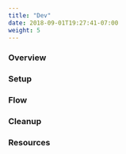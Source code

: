 ```yaml
---
title: "Dev"
date: 2018-09-01T19:27:41-07:00
weight: 5
---
```


### Overview <a name='overview'></a>

### Setup <a name='setup'></a>

### Flow <a name='flow'></a>

### Cleanup <a name='cleanup'></a>

### Resources <a name='resources'></a>
